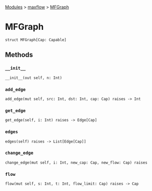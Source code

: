 [Modules](../index.md) > [maxflow](./index.md) > [MFGraph]()

# MFGraph

```
struct MFGraph[Cap: Capable]
```

## Methods

### `__init__`

```
__init__(out self, n: Int)
```

### `add_edge`

```
add_edge(mut self, src: Int, dst: Int, cap: Cap) raises -> Int
```

### `get_edge`

```
get_edge(self, i: Int) raises -> Edge[Cap]
```

### `edges`

```
edges(self) raises -> List[Edge[Cap]]
```

### `change_edge`

```
change_edge(mut self, i: Int, new_cap: Cap, new_flow: Cap) raises
```

### `flow`

```
flow(mut self, s: Int, t: Int, flow_limit: Cap) raises -> Cap
```
